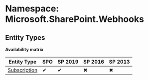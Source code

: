 # Namespace: Microsoft.SharePoint.Webhooks
## Entity Types

**Availability matrix**

Entity Type | SPO | SP 2019 | SP 2016 | SP 2013
----------|-----|---------|---------|--------
[Subscription](./EntityTypes/Subscription.md) | ✔ | ✔ | ✖ | ✖
